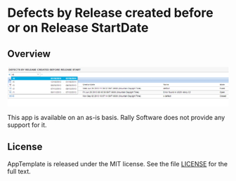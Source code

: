 Defects by Release created before or on Release StartDate
=========================

## Overview
![](pic.png)

This app is available on an as-is basis. Rally Software does not provide any support for it.
## License

AppTemplate is released under the MIT license.  See the file [LICENSE](https://raw.github.com/RallyApps/AppTemplate/master/LICENSE) for the full text.
